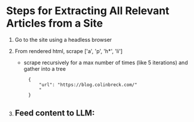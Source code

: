 # Steps for Extracting All Relevant Articles from a Site

1. Go to the site using a headless browser
2. From rendered html, scrape ['a', 'p', 'h*', 'li']

   - scrape recursively for a max number of times (like 5 iterations) and gather into a tree

   ```
        {
            "url": "https://blog.colinbreck.com/"
            "
        }
   ```

3. ## Feed content to LLM:
